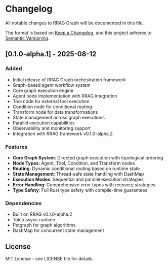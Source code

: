 # Changelog

All notable changes to RRAG Graph will be documented in this file.

The format is based on [Keep a Changelog](https://keepachangelog.com/en/1.0.0/),
and this project adheres to [Semantic Versioning](https://semver.org/spec/v2.0.0.html).

## [0.1.0-alpha.1] - 2025-08-12

### Added
- Initial release of RRAG Graph orchestration framework
- Graph-based agent workflow system
- Core graph execution engine
- Agent node implementation with RRAG integration
- Tool node for external tool execution
- Condition node for conditional routing
- Transform node for data transformations
- State management across graph executions
- Parallel execution capabilities
- Observability and monitoring support
- Integration with RRAG framework v0.1.0-alpha.2

### Features
- **Core Graph System**: Directed graph execution with topological ordering
- **Node Types**: Agent, Tool, Condition, and Transform nodes
- **Routing**: Dynamic conditional routing based on runtime state
- **State Management**: Thread-safe state handling with DashMap
- **Execution Modes**: Sequential and parallel execution strategies
- **Error Handling**: Comprehensive error types with recovery strategies
- **Type Safety**: Full Rust type safety with compile-time guarantees

### Dependencies
- Built on RRAG v0.1.0-alpha.2
- Tokio async runtime
- Petgraph for graph algorithms
- DashMap for concurrent state management

## License

MIT License - see LICENSE file for details.